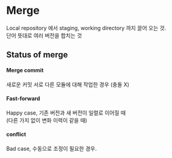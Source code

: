 # Merge
Local repository 에서 staging, working directory 까지 끌어 오는 것. \
단어 뜻대로 여러 버전을 합치는 것

## Status of merge
#### Merge commit
새로운 커밋
서로 다른 모듈에 대해 작업한 경우 (충돌 X)

#### Fast-forward
Happy case, 기존 버전과 새 버전이 일렬로 이어질 때 \
(다른 가지 없이 변화 이력이 같을 때)

#### conflict
Bad case, 수동으로 조정이 필요한 경우.
